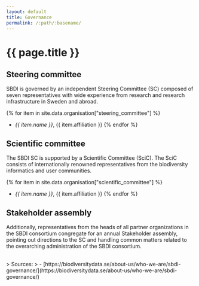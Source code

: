 ```yaml
---
layout: default
title: Governance
permalink: /:path/:basename/
---
```

# {{ page.title }}

## Steering committee
SBDI is governed by an independent Steering Committee (SC) composed of seven representatives with wide experience from research and research infrastructure in Sweden and abroad.

{% for item in site.data.organisation["steering_committee"] %}
  - *{{ item.name }}*, {{ item.affiliation }}
{% endfor %}

## Scientific committee
The SBDI SC is supported by a Scientific Committee (SciC). The SciC consists of internationally renowned representatives from the biodiversity informatics and user communities.

{% for item in site.data.organisation["scientific_committee"] %}
  - *{{ item.name }}*, {{ item.affiliation }}
{% endfor %}

## Stakeholder assembly
Additionally, representatives from the heads of all partner organizations in the SBDI consortium congregate for an annual Stakeholder assembly, pointing out directions to the SC and handling common matters related to the overarching administration of the SBDI consortium.

<br>
> Sources:
> - [https://biodiversitydata.se/about-us/who-we-are/sbdi-governance/](https://biodiversitydata.se/about-us/who-we-are/sbdi-governance/)
